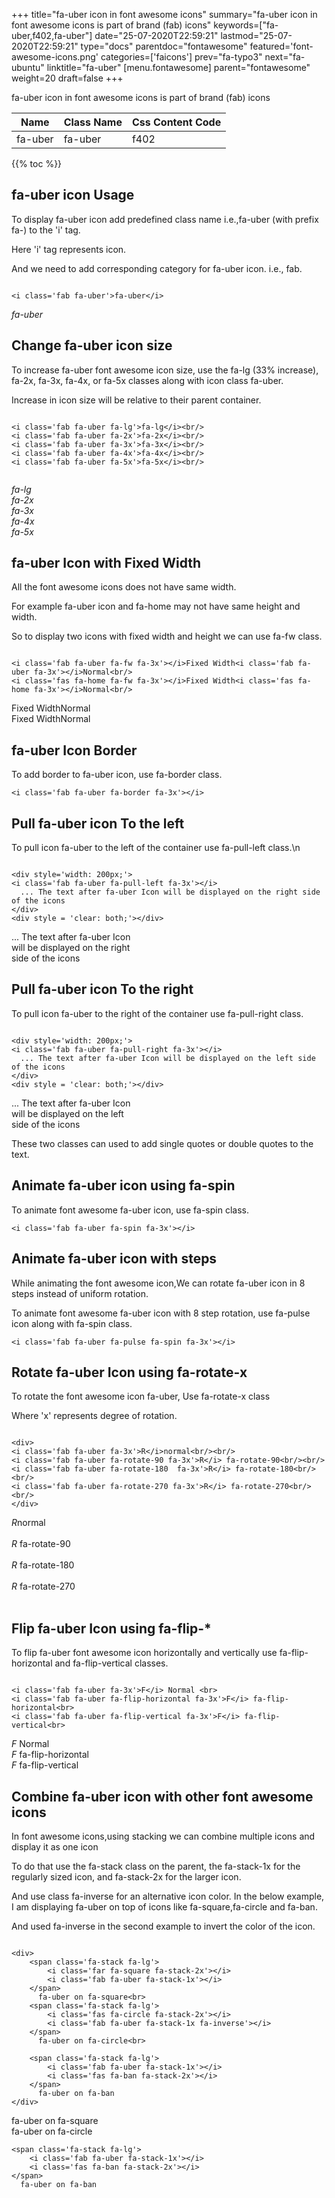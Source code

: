 +++
title="fa-uber icon in font awesome icons"
summary="fa-uber icon in font awesome icons is part of brand (fab) icons"
keywords=["fa-uber,f402,fa-uber"]
date="25-07-2020T22:59:21"
lastmod="25-07-2020T22:59:21"
type="docs"
parentdoc="fontawesome"
featured='font-awesome-icons.png'
categories=['faicons']
prev="fa-typo3"
next="fa-ubuntu"
linktitle="fa-uber"
[menu.fontawesome]
parent="fontawesome"
weight=20
draft=false
+++


fa-uber icon in font awesome icons is part of brand (fab) icons

<div class='table-responsive'><table class='table'><thead><tr><th>Name</th><th>Class Name</th><th>Css Content Code</th></tr></thead><tbody><tr><td>fa-uber</td><td>fa-uber</td><td>f402</td></tr></tbody></table></div>


{{% toc %}}


## fa-uber icon Usage

To display fa-uber icon add predefined class name i.e.,fa-uber (with prefix fa-) to the 'i' tag.

Here 'i' tag represents icon.

And we need to add corresponding category for fa-uber icon. i.e., fab.


```

<i class='fab fa-uber'>fa-uber</i>
```

<i class='fab fa-uber'>fa-uber</i>




## Change fa-uber icon size
To increase fa-uber font awesome icon size, use the fa-lg (33% increase), fa-2x, fa-3x, fa-4x, or fa-5x classes along with icon class fa-uber.

Increase in icon size will be relative to their parent container. 

```

<i class='fab fa-uber fa-lg'>fa-lg</i><br/>
<i class='fab fa-uber fa-2x'>fa-2x</i><br/>
<i class='fab fa-uber fa-3x'>fa-3x</i><br/>
<i class='fab fa-uber fa-4x'>fa-4x</i><br/>
<i class='fab fa-uber fa-5x'>fa-5x</i><br/>
            
```

<i class='fab fa-uber fa-lg'>fa-lg</i><br/>
<i class='fab fa-uber fa-2x'>fa-2x</i><br/>
<i class='fab fa-uber fa-3x'>fa-3x</i><br/>
<i class='fab fa-uber fa-4x'>fa-4x</i><br/>
<i class='fab fa-uber fa-5x'>fa-5x</i><br/>
            



## fa-uber Icon with Fixed Width 

All the font awesome icons does not have same width.

For example fa-uber icon and fa-home may not have same height and width.

So to display two icons with fixed width and height we can use fa-fw class.


```

<i class='fab fa-uber fa-fw fa-3x'></i>Fixed Width<i class='fab fa-uber fa-3x'></i>Normal<br/>
<i class='fas fa-home fa-fw fa-3x'></i>Fixed Width<i class='fas fa-home fa-3x'></i>Normal<br/>
```

<i class='fab fa-uber fa-fw fa-3x'></i>Fixed Width<i class='fab fa-uber fa-3x'></i>Normal<br/>
<i class='fas fa-home fa-fw fa-3x'></i>Fixed Width<i class='fas fa-home fa-3x'></i>Normal<br/>



## fa-uber Icon Border 

To add border to fa-uber icon, use fa-border class.


```
<i class='fab fa-uber fa-border fa-3x'></i>

```
<i class='fab fa-uber fa-border fa-3x'></i>





## Pull fa-uber icon To the left

To pull icon fa-uber to the left of the container use fa-pull-left class.\n

```

<div style='width: 200px;'>
<i class='fab fa-uber fa-pull-left fa-3x'></i>
  ... The text after fa-uber Icon will be displayed on the right side of the icons
</div>
<div style = 'clear: both;'></div>
```

<div style='width: 200px;'>
<i class='fab fa-uber fa-pull-left fa-3x'></i>
  ... The text after fa-uber Icon will be displayed on the right side of the icons
</div>
<div style = 'clear: both;'></div>




## Pull fa-uber icon To the right
To pull icon fa-uber to the right of the container use fa-pull-right class.

```

<div style='width: 200px;'>
<i class='fab fa-uber fa-pull-right fa-3x'></i>
  ... The text after fa-uber Icon will be displayed on the left side of the icons
</div>
<div style = 'clear: both;'></div>
```

<div style='width: 200px;'>
<i class='fab fa-uber fa-pull-right fa-3x'></i>
  ... The text after fa-uber Icon will be displayed on the left side of the icons
</div>
<div style = 'clear: both;'></div>

These two classes can used to add single quotes or double quotes to the text.


## Animate fa-uber icon using fa-spin
To animate font awesome fa-uber icon, use fa-spin class.

```
<i class='fab fa-uber fa-spin fa-3x'></i>
```
<i class='fab fa-uber fa-spin fa-3x'></i>




## Animate fa-uber icon with steps
While animating the font awesome icon,We can rotate fa-uber icon in 8 steps instead of uniform rotation.

To animate font awesome fa-uber icon with 8 step rotation, use fa-pulse icon along with fa-spin class.


```
<i class='fab fa-uber fa-pulse fa-spin fa-3x'></i>

```
<i class='fab fa-uber fa-pulse fa-spin fa-3x'></i>





## Rotate fa-uber Icon using fa-rotate-x
To rotate the font awesome icon fa-uber, Use fa-rotate-x class

Where 'x' represents degree of rotation.


```

<div>
<i class='fab fa-uber fa-3x'>R</i>normal<br/><br/>
<i class='fab fa-uber fa-rotate-90 fa-3x'>R</i> fa-rotate-90<br/><br/> 
<i class='fab fa-uber fa-rotate-180  fa-3x'>R</i> fa-rotate-180<br/><br/> 
<i class='fab fa-uber fa-rotate-270 fa-3x'>R</i> fa-rotate-270<br/><br/>
</div>
```

<div>
<i class='fab fa-uber fa-3x'>R</i>normal<br/><br/>
<i class='fab fa-uber fa-rotate-90 fa-3x'>R</i> fa-rotate-90<br/><br/> 
<i class='fab fa-uber fa-rotate-180  fa-3x'>R</i> fa-rotate-180<br/><br/> 
<i class='fab fa-uber fa-rotate-270 fa-3x'>R</i> fa-rotate-270<br/><br/>
</div>




## Flip fa-uber Icon using fa-flip-*
To flip fa-uber font awesome icon horizontally and vertically use fa-flip-horizontal and fa-flip-vertical classes. 

```

<i class='fab fa-uber fa-3x'>F</i> Normal <br>
<i class='fab fa-uber fa-flip-horizontal fa-3x'>F</i> fa-flip-horizontal<br>
<i class='fab fa-uber fa-flip-vertical fa-3x'>F</i> fa-flip-vertical<br>
```

<i class='fab fa-uber fa-3x'>F</i> Normal <br>
<i class='fab fa-uber fa-flip-horizontal fa-3x'>F</i> fa-flip-horizontal<br>
<i class='fab fa-uber fa-flip-vertical fa-3x'>F</i> fa-flip-vertical<br>




## Combine fa-uber icon with other font awesome icons
In font awesome icons,using stacking we can combine multiple icons and display it as one icon 

To do that use the fa-stack class on the parent, the fa-stack-1x for the regularly sized icon, and fa-stack-2x for the larger icon.

And use class fa-inverse for an alternative icon color. 
In the below example, I am displaying fa-uber on top of icons like fa-square,fa-circle and fa-ban.

And used fa-inverse in the second example to invert the color of the icon.

```

<div>
    <span class='fa-stack fa-lg'>
        <i class='far fa-square fa-stack-2x'></i>
        <i class='fab fa-uber fa-stack-1x'></i>
    </span>
      fa-uber on fa-square<br>
    <span class='fa-stack fa-lg'>
        <i class='fas fa-circle fa-stack-2x'></i>
        <i class='fab fa-uber fa-stack-1x fa-inverse'></i>
    </span>
      fa-uber on fa-circle<br>

    <span class='fa-stack fa-lg'>
        <i class='fab fa-uber fa-stack-1x'></i>
        <i class='fas fa-ban fa-stack-2x'></i>
    </span>
      fa-uber on fa-ban
</div>
```

<div>
    <span class='fa-stack fa-lg'>
        <i class='far fa-square fa-stack-2x'></i>
        <i class='fab fa-uber fa-stack-1x'></i>
    </span>
      fa-uber on fa-square<br>
    <span class='fa-stack fa-lg'>
        <i class='fas fa-circle fa-stack-2x'></i>
        <i class='fab fa-uber fa-stack-1x fa-inverse'></i>
    </span>
      fa-uber on fa-circle<br>

    <span class='fa-stack fa-lg'>
        <i class='fab fa-uber fa-stack-1x'></i>
        <i class='fas fa-ban fa-stack-2x'></i>
    </span>
      fa-uber on fa-ban
</div>






